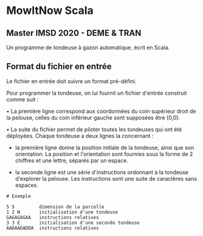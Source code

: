 # MowItNow Scala
## Master IMSD 2020 - DEME & TRAN

Un programme de tondeuse à gazon automatique, écrit en Scala.



## Format du fichier en entrée

Le fichier en entrée doit suivre un format pré-défini.

Pour programmer la tondeuse, on lui fournit un fichier d'entrée construit comme suit :



• La première ligne correspond aux coordonnées du coin supérieur droit de la pelouse,
celles du coin inférieur gauche sont supposées être (0,0).

• La suite du fichier permet de piloter toutes les tondeuses qui ont été déployées.
Chaque tondeuse a deux lignes la concernant :

- la première ligne donne la position initiale de la tondeuse, ainsi que son
orientation. La position et l'orientation sont fournies sous la forme de 2 chiffres
et une lettre, séparés par un espace.

- la seconde ligne est une série d'instructions ordonnant à la tondeuse d'explorer
la pelouse. Les instructions sont une suite de caractères sans espaces.


```raw
# Exemple

5 5         dimension de la parcelle
1 2 N       initialisation d'une tondeuse
GAGAGAGAA   instructions relatives
3 3 E       initialisation d'une seconde tondeuse
AADAADADDA  instructions relatives
```


```console

```
